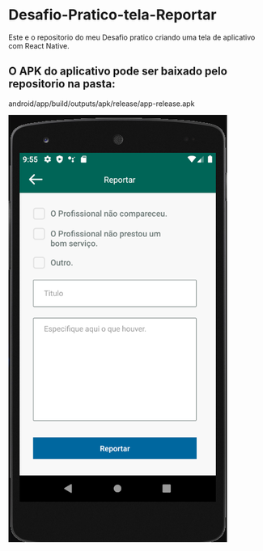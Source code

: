 # Desafio-Pratico-tela-Reportar
Este e o repositorio do meu Desafio pratico criando uma tela de aplicativo com React Native.

## O APK do aplicativo pode ser baixado pelo repositorio na pasta:
 android/app/build/outputs/apk/release/app-release.apk

<img src="./Assets/Print_Aplicativo_Tela_Reportar.png">

